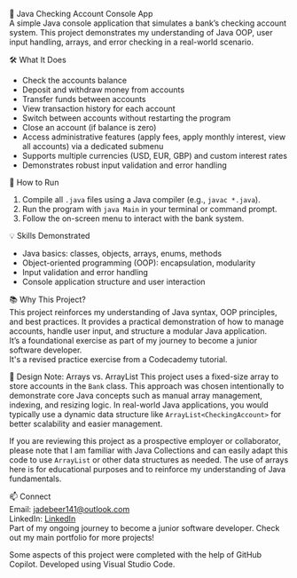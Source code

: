 🏦 Java Checking Account Console App  
A simple Java console application that simulates a bank’s checking account system. This project demonstrates my understanding of Java OOP, user input handling, arrays, and error checking in a real-world scenario.

🛠️ What It Does  
- Check the accounts balance  
- Deposit and withdraw money from accounts  
- Transfer funds between accounts  
- View transaction history for each account  
- Switch between accounts without restarting the program  
- Close an account (if balance is zero)  
- Access administrative features (apply fees, apply monthly interest, view all accounts) via a dedicated submenu  
- Supports multiple currencies (USD, EUR, GBP) and custom interest rates  
- Demonstrates robust input validation and error handling

🚀 How to Run  
1. Compile all `.java` files using a Java compiler (e.g., `javac *.java`).  
2. Run the program with `java Main` in your terminal or command prompt.  
3. Follow the on-screen menu to interact with the bank system.

💡 Skills Demonstrated  
- Java basics: classes, objects, arrays, enums, methods  
- Object-oriented programming (OOP): encapsulation, modularity  
- Input validation and error handling  
- Console application structure and user interaction

📚 Why This Project?  
This project reinforces my understanding of Java syntax, OOP principles, and best practices. It provides a practical demonstration of how to manage accounts, handle user input, and structure a modular Java application.  
It’s a foundational exercise as part of my journey to become a junior software developer.  
It's a revised practice exercise from a Codecademy tutorial.

📝 Design Note: Arrays vs. ArrayList
This project uses a fixed-size array to store accounts in the `Bank` class. This approach was chosen intentionally to demonstrate core Java concepts such as manual array management, indexing, and resizing logic. In real-world Java applications, you would typically use a dynamic data structure like `ArrayList<CheckingAccount>` for better scalability and easier management.

If you are reviewing this project as a prospective employer or collaborator, please note that I am familiar with Java Collections and can easily adapt this code to use `ArrayList` or other data structures as needed. The use of arrays here is for educational purposes and to reinforce my understanding of Java fundamentals.

📫 Connect  
Email: jadebeer141@outlook.com  
LinkedIn: [LinkedIn](https://www.linkedin.com/in/debeerjack/)  
Part of my ongoing journey to become a junior software developer. Check out my main portfolio for more projects!

Some aspects of this project were completed with the help of GitHub Copilot. Developed using Visual Studio Code.